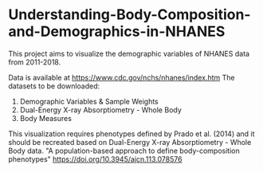# Understanding-Body-Composition-and-Demographics-in-NHANES

This project aims to visualize the demographic variables of NHANES data from 2011-2018. 

Data is available at https://www.cdc.gov/nchs/nhanes/index.htm
The datasets to be downloaded:
1. Demographic Variables & Sample Weights
2. Dual-Energy X-ray Absorptiometry - Whole Body
3. Body Measures

This visualization requires phenotypes defined by Prado et al. (2014) and it should be recreated based on Dual-Energy X-ray Absorptiometry - Whole Body data. 
"A population-based approach to define body-composition phenotypes"
https://doi.org/10.3945/ajcn.113.078576




